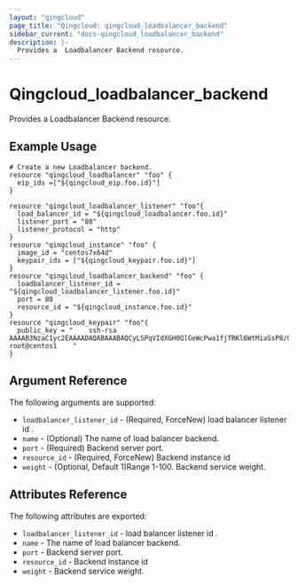```yaml
---
layout: "qingcloud"
page_title: "Qingcloud: qingcloud_loadbalancer_backend"
sidebar_current: "docs-qingcloud_loadbalancer_backend"
description: |-
  Provides a  Loadbalancer Backend resource.
---
```


# Qingcloud\_loadbalancer\_backend

Provides a  Loadbalancer Backend resource.  

## Example Usage

```
# Create a new Loadbalancer backend.
resource "qingcloud_loadbalancer" "foo" {
  eip_ids =["${qingcloud_eip.foo.id}"]
}

resource "qingcloud_loadbalancer_listener" "foo"{
  load_balancer_id = "${qingcloud_loadbalancer.foo.id}"
  listener_port = "80"
  listener_protocol = "http"
}
resource "qingcloud_instance" "foo" {
  image_id = "centos7x64d"
  keypair_ids = ["${qingcloud_keypair.foo.id}"]
}
resource "qingcloud_loadbalancer_backend" "foo" {
  loadbalancer_listener_id = "${qingcloud_loadbalancer_listener.foo.id}"
  port = 80
  resource_id = "${qingcloud_instance.foo.id}"
}
resource "qingcloud_keypair" "foo"{
  public_key = "    ssh-rsa AAAAB3NzaC1yc2EAAAADAQABAAABAQCyLSPqVIdXGH0QlGeWcPwa1fjTRKl6WtMiaSsP8/GnwjakDSKILUCoNe1yIpiK8F0/gmL71xaDQyfl7k6aE+gn6lSLUjpDmucAF1luGg6l7CIN+6hCqY3YqlAI05Tqwu0PdLAwCbGwdHcaWfECcbROJk5D0zpCTHmissrrAxdOv72g9Ple8KJ6C7F1tz6wmG0zUeineguGjW/PvfZiBDWZ/CyXGPeMDJxv3lrIiLa/ShgnQOxFTdHJPCw+F0/XlSzlIzP3gfni1vXxJWvYjdE9ULo7Z1DLWgZ73FCbeAvX/0e9C9jwT21Qa5RUy4pSP8m4WXSJgw2f9IpY1vIJFSZP root@centos1    "
}
```

## Argument Reference

The following arguments are supported:  

* `loadbalancer_listener_id` - (Required, ForceNew) load balancer listener id .  
* `name` - (Optional) The name of load balancer backend.  
* `port` - (Required) Backend server port.  
* `resource_id` - (Required, ForceNew)  Backend instance id
* `weight` - (Optional, Default 1)Range 1-100. Backend service weight.   

## Attributes Reference

The following attributes are exported:

* `loadbalancer_listener_id` - load balancer listener id .  
* `name` - The name of load balancer backend.  
* `port` - Backend server port.  
* `resource_id` - Backend instance id
* `weight` - Backend service weight.   
